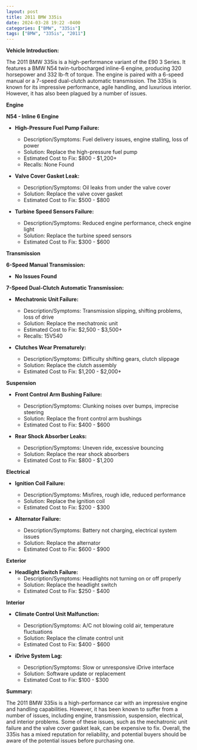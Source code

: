 ```yaml
---
layout: post
title: 2011 BMW 335is
date: 2024-03-28 19:22 -0400
categories: ["BMW", "335is"]
tags: ["BMW", "335is", "2011"]
---
```

**Vehicle Introduction:**

The 2011 BMW 335is is a high-performance variant of the E90 3 Series. It features a BMW N54 twin-turbocharged inline-6 engine, producing 320 horsepower and 332 lb-ft of torque. The engine is paired with a 6-speed manual or a 7-speed dual-clutch automatic transmission. The 335is is known for its impressive performance, agile handling, and luxurious interior. However, it has also been plagued by a number of issues.

**Engine**

**N54 - Inline 6 Engine**

* **High-Pressure Fuel Pump Failure:**
    * Description/Symptoms: Fuel delivery issues, engine stalling, loss of power
    * Solution: Replace the high-pressure fuel pump
    * Estimated Cost to Fix: $800 - $1,200+
    * Recalls: None Found

* **Valve Cover Gasket Leak:**
    * Description/Symptoms: Oil leaks from under the valve cover
    * Solution: Replace the valve cover gasket
    * Estimated Cost to Fix: $500 - $800

* **Turbine Speed Sensors Failure:**
    * Description/Symptoms: Reduced engine performance, check engine light
    * Solution: Replace the turbine speed sensors
    * Estimated Cost to Fix: $300 - $600

**Transmission**

**6-Speed Manual Transmission:**

* **No Issues Found**

**7-Speed Dual-Clutch Automatic Transmission:**

* **Mechatronic Unit Failure:**
    * Description/Symptoms: Transmission slipping, shifting problems, loss of drive
    * Solution: Replace the mechatronic unit
    * Estimated Cost to Fix: $2,500 - $3,500+
    * Recalls: 15V540

* **Clutches Wear Prematurely:**
    * Description/Symptoms: Difficulty shifting gears, clutch slippage
    * Solution: Replace the clutch assembly
    * Estimated Cost to Fix: $1,200 - $2,000+

**Suspension**

* **Front Control Arm Bushing Failure:**
    * Description/Symptoms: Clunking noises over bumps, imprecise steering
    * Solution: Replace the front control arm bushings
    * Estimated Cost to Fix: $400 - $600

* **Rear Shock Absorber Leaks:**
    * Description/Symptoms: Uneven ride, excessive bouncing
    * Solution: Replace the rear shock absorbers
    * Estimated Cost to Fix: $800 - $1,200

**Electrical**

* **Ignition Coil Failure:**
    * Description/Symptoms: Misfires, rough idle, reduced performance
    * Solution: Replace the ignition coil
    * Estimated Cost to Fix: $200 - $300

* **Alternator Failure:**
    * Description/Symptoms: Battery not charging, electrical system issues
    * Solution: Replace the alternator
    * Estimated Cost to Fix: $600 - $900

**Exterior**

* **Headlight Switch Failure:**
    * Description/Symptoms: Headlights not turning on or off properly
    * Solution: Replace the headlight switch
    * Estimated Cost to Fix: $250 - $400

**Interior**

* **Climate Control Unit Malfunction:**
    * Description/Symptoms: A/C not blowing cold air, temperature fluctuations
    * Solution: Replace the climate control unit
    * Estimated Cost to Fix: $400 - $600

* **iDrive System Lag:**
    * Description/Symptoms: Slow or unresponsive iDrive interface
    * Solution: Software update or replacement
    * Estimated Cost to Fix: $100 - $300

**Summary:**

The 2011 BMW 335is is a high-performance car with an impressive engine and handling capabilities. However, it has been known to suffer from a number of issues, including engine, transmission, suspension, electrical, and interior problems. Some of these issues, such as the mechatronic unit failure and the valve cover gasket leak, can be expensive to fix. Overall, the 335is has a mixed reputation for reliability, and potential buyers should be aware of the potential issues before purchasing one.
